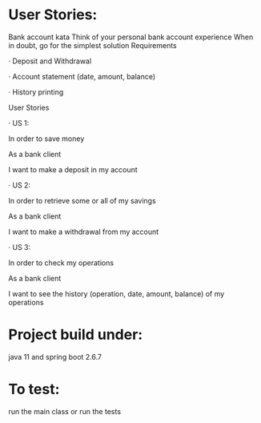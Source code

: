 # User Stories:

Bank account kata Think of your personal bank account experience When in doubt, go for the simplest solution Requirements

· Deposit and Withdrawal

· Account statement (date, amount, balance)

· History printing



User Stories

· US 1:

In order to save money

As a bank client

I want to make a deposit in my account



· US 2:

In order to retrieve some or all of my savings

As a bank client

I want to make a withdrawal from my account



· US 3:

In order to check my operations

As a bank client

I want to see the history (operation, date, amount, balance) of my operations

# Project build under:
 java 11 and spring boot 2.6.7

# To test:
 run the main class or run the tests



